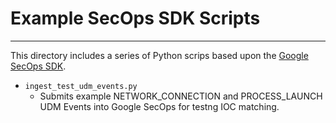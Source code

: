 # Example SecOps SDK Scripts
---
This directory includes a series of Python scrips based upon the [Google SecOps SDK](https://github.com/google/secops-wrapper).

* `ingest_test_udm_events.py`
    * Submits example NETWORK_CONNECTION and PROCESS_LAUNCH UDM Events into Google SecOps for testng IOC matching.
